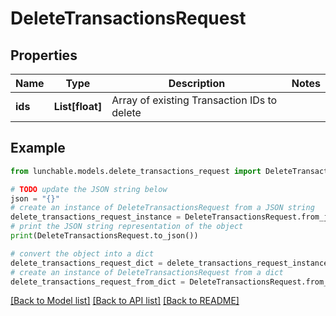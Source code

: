 # DeleteTransactionsRequest

## Properties

| Name    | Type            | Description                                 | Notes |
| ------- | --------------- | ------------------------------------------- | ----- |
| **ids** | **List[float]** | Array of existing Transaction IDs to delete |

## Example

```python
from lunchable.models.delete_transactions_request import DeleteTransactionsRequest

# TODO update the JSON string below
json = "{}"
# create an instance of DeleteTransactionsRequest from a JSON string
delete_transactions_request_instance = DeleteTransactionsRequest.from_json(json)
# print the JSON string representation of the object
print(DeleteTransactionsRequest.to_json())

# convert the object into a dict
delete_transactions_request_dict = delete_transactions_request_instance.to_dict()
# create an instance of DeleteTransactionsRequest from a dict
delete_transactions_request_from_dict = DeleteTransactionsRequest.from_dict(delete_transactions_request_dict)
```

[[Back to Model list]](../README.md#documentation-for-models) [[Back to API list]](../README.md#documentation-for-api-endpoints) [[Back to README]](../README.md)
